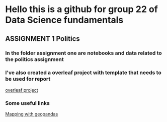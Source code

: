 # Hello this is a github for group 22 of Data Science fundamentals

## ASSIGNMENT 1 Politics

### In the folder assignment one are notebooks and data related to the politics assignment 
### I've also created a overleaf project with template that needs to be used for report
[overleaf project](https://www.overleaf.com/project/5d721d0aa6698b0001c5d9cf)
### Some useful links

[Mapping with geopandas](https://towardsdatascience.com/lets-make-a-map-using-geopandas-pandas-and-matplotlib-to-make-a-chloropleth-map-dddc31c1983d)
